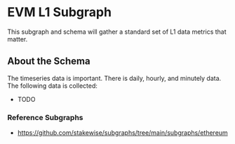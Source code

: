 # EVM L1 Subgraph

This subgraph and schema will gather a standard set of L1 data metrics that matter.

## About the Schema

The timeseries data is important. There is daily, hourly, and minutely data. The following data is collected:

- TODO

### Reference Subgraphs

- https://github.com/stakewise/subgraphs/tree/main/subgraphs/ethereum
